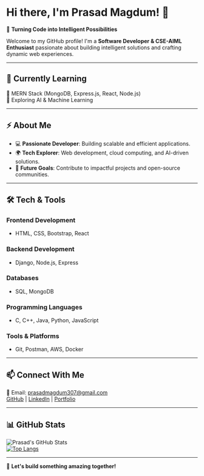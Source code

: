 # Hi there, I'm Prasad Magdum! 👋  
🚀 **Turning Code into Intelligent Possibilities**  

Welcome to my GitHub profile! I'm a **Software Developer & CSE-AIML Enthusiast** passionate about building intelligent solutions and crafting dynamic web experiences.  

---

## 🌱 Currently Learning  
🔹 MERN Stack (MongoDB, Express.js, React, Node.js)  
🔹 Exploring AI & Machine Learning  

---

## ⚡ About Me  
- 💻 **Passionate Developer**: Building scalable and efficient applications.  
- 🌍 **Tech Explorer**: Web development, cloud computing, and AI-driven solutions.  
- 🎯 **Future Goals**: Contribute to impactful projects and open-source communities.  

---

## 🛠️ Tech & Tools  

### **Frontend Development**  
- HTML, CSS, Bootstrap, React  

### **Backend Development**  
- Django, Node.js, Express  

### **Databases**  
- SQL, MongoDB  

### **Programming Languages**  
- C, C++, Java, Python, JavaScript  

### **Tools & Platforms**  
- Git, Postman, AWS, Docker  

---

## 📫 Connect With Me  
📧 Email: prasadmagdum307@gmail.com  
[GitHub](https://github.com/prasadmagdum) | [LinkedIn](https://www.linkedin.com/in/prasad-magdum-735b13255/) | [Portfolio](#)  

---

## 📊 GitHub Stats  
![Prasad's GitHub Stats](https://github-readme-stats.vercel.app/api?username=prasadmagdum307&show_icons=true&theme=light)  
[![Top Langs](https://github-readme-stats.vercel.app/api/top-langs/?username=prasadmagdum307&layout=compact&theme=light)](https://github.com/anuraghazra/github-readme-stats)  

---

🚀 **Let's build something amazing together!**  
